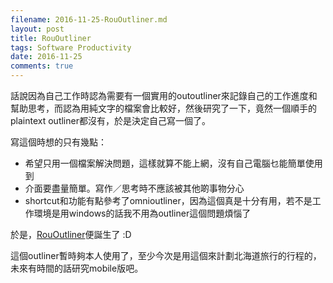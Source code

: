 ```yaml
---
filename: 2016-11-25-RouOutliner.md
layout: post
title: RouOutliner
tags: Software Productivity
date: 2016-11-25
comments: true
---
```


話說因為自己工作時認為需要有一個實用的outoutliner來記錄自己的工作進度和幫助思考，而認為用純文字的檔案會比較好，然後研究了一下，竟然一個順手的plaintext outliner都沒有，於是決定自己寫一個了。  

寫這個時想的只有幾點：

* 希望只用一個檔案解決問題，這樣就算不能上網，沒有自己電腦乜能簡單使用到
* 介面要盡量簡單。寫作／思考時不應該被其他啲事物分心
* shortcut和功能有點參考了omnioutliner，因為這個真是十分有用，若不是工作環境是用windows的話我不用為outliner這個問題煩惱了

於是，[RouOutliner](https://rououtliner.github.io)便誕生了 :D

這個outliner暫時夠本人使用了，至少今次是用這個來計劃北海道旅行的行程的，未來有時間的話研究mobile版吧。